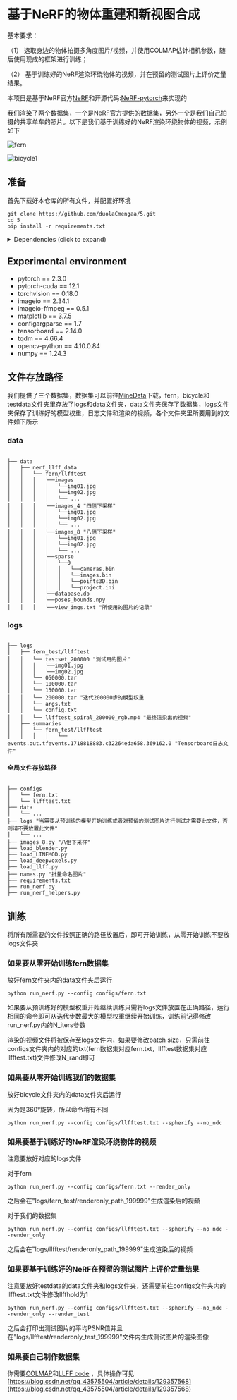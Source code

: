 # 基于NeRF的物体重建和新视图合成

基本要求：

（1） 选取身边的物体拍摄多角度图片/视频，并使用COLMAP估计相机参数，随后使用现成的框架进行训练；

（2） 基于训练好的NeRF渲染环绕物体的视频，并在预留的测试图片上评价定量结果。

本项目是基于NeRF官方[NeRF](http://www.matthewtancik.com/nerf)和开源代码:[NeRF-pytorch](https://github.com/yenchenlin/nerf-pytorch)来实现的

我们渲染了两个数据集，一个是NeRF官方提供的数据集，另外一个是我们自己拍摄的共享单车的照片。以下是我们基于训练好的NeRF渲染环绕物体的视频，示例如下

![fern](https://github.com/duolaCmengaa/5/assets/145974277/9ac8e55e-9a1d-493b-adc6-61481bd89280)

![bicycle1](https://github.com/duolaCmengaa/5/assets/145974277/d9cf1779-b3ea-408e-830a-79c922681c98)



## 准备
首先下载好本仓库的所有文件，并配置好环境

```
git clone https://github.com/duolaCmengaa/5.git
cd 5
pip install -r requirements.txt
```

<details>
  <summary> Dependencies (click to expand) </summary>
  
  ## Dependencies
  - PyTorch 
  - matplotlib
  - numpy
  - imageio
  - imageio-ffmpeg
  - configargparse
  - ImageMagick


</details>

  ## Experimental environment
  - pytorch == 2.3.0
  - pytorch-cuda == 12.1
  - torchvision == 0.18.0
  - imageio == 2.34.1
  - imageio-ffmpeg == 0.5.1
  - matplotlib == 3.7.5
  - configargparse == 1.7
  - tensorboard == 2.14.0
  - tqdm == 4.66.4
  - opencv-python == 4.10.0.84 
  - numpy == 1.24.3

## 文件存放路径
我们提供了三个数据集，数据集可以前往[MineData](https://drive.google.com/drive/folders/1JcWnWqofrvRd6TWf9Ix0hpnNLA0eoJkg)下载，fern，bicycle和testdata文件夹里存放了logs和data文件夹，data文件夹保存了数据集，logs文件夹保存了训练好的模型权重，日志文件和渲染的视频，各个文件夹里所要用到的文件如下所示

### data

```
                                                                                      
├── data                                                                                                                                                                                               
│   ├── nerf_llff_data                                                                                                  
│   │   └── fern/llfftest                                                                                                                             
│   │   │   └──images   
│   │   │   │   └──img01.jpg
│   │   │   │   └──img02.jpg
│   │   │   │   └── ...
│   │   │   └──images_4 "四倍下采样"
│   │   │   │   └──img01.jpg
│   │   │   │   └──img02.jpg
│   │   │   │   └── ...
│   │   │   └──images_8 "八倍下采样"
│   │   │   │   └──img01.jpg
│   │   │   │   └──img02.jpg
│   │   │   │   └── ...
│   │   │   └──sparse
│   │   │   │   └──0
│   │   │   │   │   └──cameras.bin
│   │   │   │   │   └──images.bin
│   │   │   │   │   └──points3D.bin
│   │   │   │   │   └──project.ini
│   │   │   └──database.db 
│   │   │   └──poses_bounds.npy
│   │   │   └──view_imgs.txt "所使用的图片的记录"  
```

### logs

```
                                                                                      
├── logs                                                                                                                                                                                               
│   ├── fern_test/llfftest 
│   │   └── testset_200000 "测试用的图片"
│   │   │   └──img01.jpg
│   │   │   └──img02.jpg
│   │   └── 050000.tar
│   │   └── 100000.tar
│   │   └── 150000.tar
│   │   └── 200000.tar "迭代200000步的模型权重
│   │   └── args.txt
│   │   └── config.txt
│   │   └── llfftest_spiral_200000_rgb.mp4 "最终渲染出的视频"
│   ├── summaries                                                                                                
│   │   └── fern_test/llfftest
│   │   │   │   └── events.out.tfevents.1718818883.c32264eda658.369162.0 "Tensorboard日志文件"                                                                                                                        

```

#### 全局文件存放路径

```
                                                                                      
├── configs                                                                                                                                                                                    │   └── fern.txt
│   └── llfftest.txt       
├── data
│   └── ...
├── logs "当需要从预训练的模型开始训练或者对预留的测试图片进行测试才需要此文件，否则请不要放置此文件"
│   └── ...
├── images_8.py "八倍下采样"
├── load_blender.py
├── load_LINEMOD.py
├── load_deepvoxels.py
├── load_llff.py
├── names.py "批量命名图片"
├── requirements.txt
├── run_nerf.py
├── run_nerf_helpers.py

```

## 训练

将所有所需要的文件按照正确的路径放置后，即可开始训练，从零开始训练不要放logs文件夹

### 如果要从零开始训练fern数据集

放好fern文件夹内的data文件夹后运行

```
python run_nerf.py --config configs/fern.txt
```

如果要从预训练好的模型权重开始继续训练只需将logs文件放置在正确路径，运行相同的命令即可从迭代步数最大的模型权重继续开始训练，训练前记得修改run_nerf.py内的N_iters参数

渲染的视频文件将被保存至logs文件内，如果要修改batch size，只需前往configs文件夹内的对应的txt(fern数据集对应fern.txt，llfftest数据集对应llfftest.txt)文件修改N_rand即可

### 如果要从零开始训练我们的数据集

放好bicycle文件夹内的data文件夹后运行

因为是360°旋转，所以命令稍有不同

```
python run_nerf.py --config configs/llfftest.txt --spherify --no_ndc
```

### 如果要基于训练好的NeRF渲染环绕物体的视频

注意要放好对应的logs文件

对于fern

```
python run_nerf.py --config configs/fern.txt --render_only
```

之后会在"logs/fern_test/renderonly_path_199999"生成渲染后的视频

对于我们的数据集
```
python run_nerf.py --config configs/llfftest.txt --spherify --no_ndc --render_only
```

之后会在"logs/llfftest/renderonly_path_199999"生成渲染后的视频


### 如果要基于训练好的NeRF在预留的测试图片上评价定量结果

注意要放好testdata的data文件夹和logs文件夹，还需要前往configs文件夹内的llfftest.txt文件修改llffhold为1


```
python run_nerf.py --config configs/llfftest.txt --spherify --no_ndc --render_only --render_test
```

之后会打印出测试图片的平均PSNR值并且在"logs/llfftest/renderonly_test_199999"文件内生成测试图片的渲染图像

### 如果要自己制作数据集
你需要[COLMAP](https://demuc.de/colmap/)和[LLFF code](https://github.com/Fyusion/LLFF) ，具体操作可见[https://blog.csdn.net/qq_43575504/article/details/129357568](https://blog.csdn.net/qq_43575504/article/details/129357568)

